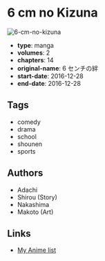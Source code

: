 # 6 cm no Kizuna

![6-cm-no-kizuna](https://cdn.myanimelist.net/images/manga/1/193289.jpg)

-   **type**: manga
-   **volumes**: 2
-   **chapters**: 14
-   **original-name**: 6 センチの絆
-   **start-date**: 2016-12-28
-   **end-date**: 2016-12-28

## Tags

-   comedy
-   drama
-   school
-   shounen
-   sports

## Authors

-   Adachi
-   Shirou (Story)
-   Nakashima
-   Makoto (Art)

## Links

-   [My Anime list](https://myanimelist.net/manga/104093/6_cm_no_Kizuna)
